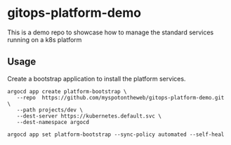 # gitops-platform-demo
This is a demo repo to showcase how to manage the standard services running on a k8s platform

## Usage

Create a bootstrap application to install the platform services. 

```
argocd app create platform-bootstrap \
   --repo  https://github.com/myspotontheweb/gitops-platform-demo.git \
   --path projects/dev \
   --dest-server https://kubernetes.default.svc \
   --dest-namespace argocd

argocd app set platform-bootstrap --sync-policy automated --self-heal
```

